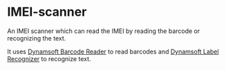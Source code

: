 # IMEI-scanner

An IMEI scanner which can read the IMEI by reading the barcode or recognizing the text.

It uses [Dynamsoft Barcode Reader](https://www.dynamsoft.com/barcode-reader/overview/) to read barcodes and [Dynamsoft Label Recognizer](https://www.dynamsoft.com/label-recognition/overview/) to recognize text.